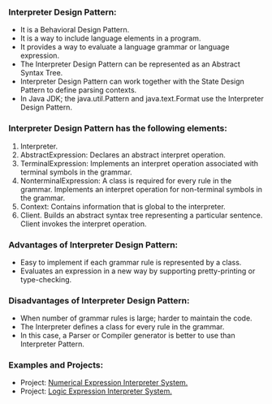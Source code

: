 ### Interpreter Design Pattern:
- It is a Behavioral Design Pattern.
- It is a way to include language elements in a program.
- It provides a way to evaluate a language grammar or language expression.
- The Interpreter Design Pattern can be represented as an Abstract Syntax Tree.
- Interpreter Design Pattern can work together with the State Design Pattern to define parsing contexts.
- In Java JDK; the java.util.Pattern and java.text.Format use the Interpreter Design Pattern.

	
### Interpreter Design Pattern has the following elements:
1. Interpreter.
2. AbstractExpression: Declares an abstract interpret operation.
3. TerminalExpression: Implements an interpret operation associated with terminal symbols in the grammar.
4. NonterminalExpression: A class is required for every rule in the grammar. Implements an interpret operation for non-terminal symbols in the grammar.
5. Context: Contains information that is global to the interpreter.
6. Client. Builds an abstract syntax tree representing a particular sentence. Client invokes the interpret operation.


### Advantages of Interpreter Design Pattern:
- Easy to implement if each grammar rule is represented by a class.
- Evaluates an expression in a new way by supporting pretty-printing or type-checking.
	
	
### Disadvantages of Interpreter Design Pattern:
- When number of grammar rules is large; harder to maintain the code.
- The Interpreter defines a class for every rule in the grammar.
- In this case, a Parser or Compiler generator is better to use than Interpreter Pattern.


### Examples and Projects:	
- Project:	[Numerical Expression Interpreter System.](/src/main/java/behavioralDesignPatterns/interpreterDesignPattern/projectNumericalExpressionInterpreterSystem/Main/Main.java)
- Project:	[Logic Expression Interpreter System.](/src/main/java/behavioralDesignPatterns/interpreterDesignPattern/projectLogicExpressionInterpreterSystem/Main/Main.java)